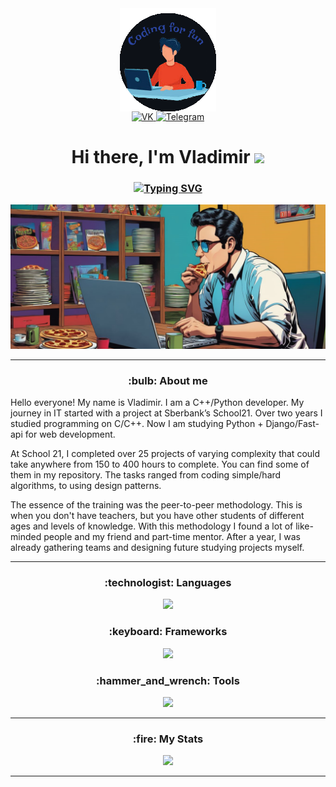 <div id="header" align="center">
<img align="center" alt="office" src="/images/2.png"/>
  <div id="badges">
   <a href="https://vk.com/vladimirdtameka" target="_blank">
      <img src="https://cdn-icons-png.flaticon.com/512/145/145813.png" width="40" height="40" alt="VK"/>
    </a>
    <a href="https://t.me/Williamnalls" target="_blank">
      <img src="https://cdn-icons-png.flaticon.com/128/2111/2111646.png" width="40" height="40" alt="Telegram"/>
    </a>
    <div>
      <h1 align="center">Hi there, I'm Vladimir
      <img src="https://github.com/blackcater/blackcater/raw/main/images/Hi.gif" height="32"/></h1>
      <h3 align="center"><a href="https://git.io/typing-svg"><img src="https://readme-typing-svg.demolab.com?font=Fira+Code&pause=1000&center=true&width=510&lines=C%2B%2B%2FPython+programmer+from+Siberia!" alt="Typing SVG" /></a>
    </div>
  </div>
</div>
        
<div>
  <img src="/images/1tmp.png"/></h1>
</div>

---

<h3 align="center">:bulb: About me</h3>

Hello everyone! My name is Vladimir. I am a C++/Python developer. My journey in IT started with a project at Sberbank’s School21. Over two years I studied programming on C/C++.
Now I am studying Python + Django/Fast-api for web development.

At School 21, I completed over 25 projects of varying complexity that could take anywhere from 150 to 400 hours to complete. You can find some of them in my repository. The tasks ranged from coding simple/hard algorithms, to using design patterns.

The essence of the training was the peer-to-peer methodology. This is when you don't have teachers, but you have other students of different ages and levels of knowledge. With this methodology I found a lot of like-minded people and my friend and part-time mentor. After a year, I was already gathering teams and designing future studying projects myself.

---

<h3 align="center">:technologist: Languages</h3>

<p align="center">
  <a href="https://skillicons.dev">
    <img src="https://skillicons.dev/icons?i=bash,c,cpp,py" />
  </a>
</p>

<h3 align="center">:keyboard: Frameworks</h3>

<p align="center">
  <a href="https://skillicons.dev">
    <img src="https://skillicons.dev/icons?i=qt,django,fastapi" />
  </a>
</p>

<h3 align="center">:hammer_and_wrench: Tools</h3>

<p align="center">
  <a href="https://skillicons.dev">
    <img src="https://skillicons.dev/icons?i=postgres,docker,gitlab,linux,git,vscode" />
  </a>
</p>

---

<h3 align="center">:fire: My Stats</h3>



<p align="center">
  <img src="http://github-readme-streak-stats.herokuapp.com?user=dtameka&theme=dark&background=000000"/>
</p>

  <!-- <img src="https://github-readme-stats.vercel.app/api/top-langs/?username=dtameka&layout=compact&theme=vision-friendly-dark"/> -->


---
